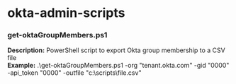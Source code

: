 # okta-admin-scripts  
  
### get-oktaGroupMembers.ps1  
**Description:** PowerShell script to export Okta group membership to a CSV file  
**Example:** .\get-oktaGroupMembers.ps1 -org "tenant.okta.com" -gid "0000" -api_token "0000" -outfile "c:\scripts\file.csv"

